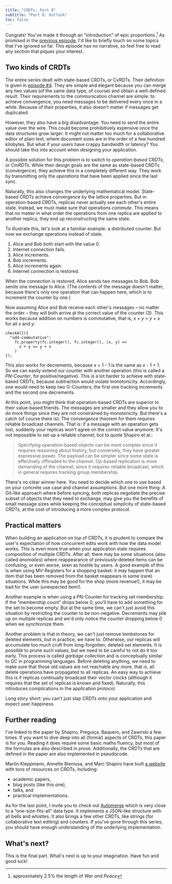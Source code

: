 ```yaml
---
title: "CRDTs: Part 8"
subtitle: "Part 8: Outlook"
toc: false
---
```


Congrats!
You've made it through an "introduction" of epic proportions.[^footnote-words]
As promised in the [previous episode](../07-deletion), I'd like to briefly touch on some topics that I've ignored so far.
This episode has no narrative, so feel free to read any section that piques your interest.

## Two kinds of CRDTs

The entire series dealt with state-based CRDTs, or CvRDTs.
Their definition is given in [episode #4](../04-combinators).
They are simple and elegant because you can merge any two values (of the same data type, of course) and obtain a well-defined result.
Their requirements to the communication channel are simple:
to achieve convergence, you need messages to be delivered every once in a while.
Because of their properties, it also doesn't matter if messages get duplicated.

However, they also have a big disadvantage:
You need to send the entire value over the wire.
This could become prohibitively expensive once the data structures grow larger.
It might not matter too much for a collaborative editor of plain text, where document sizes are in the order of a few hundred kilobytes.
But what if your users have crappy bandwidth or latency?
You should take this into account when designing your application.

A possible solution for this problem is to switch to _operation-based CRDTs_, or _CmRDTs_.
While their design goals are the same as state-based CRDTs (convergence), they achieve this in a completely different way.
They work by transmitting only the _operations_ that have been applied since the last sync.

Naturally, this also changes the underlying mathematical model.
State-based CRDTs achieve convergence by the lattice properties.
But in operation-based CRDTs, replicas never actually see each other's entire state.
Instead, we must make sure that operations _commute_.
This means that no matter in what order the operations from one replica are applied to another replica, they end up reconstructing the same state.

To illustrate this, let's look at a familiar example: a distributed counter.
But now we exchange operations instead of state.

1. Alice and Bob both start with the value 0.
2. Internet connection fails.
3. Alice increments.
4. Bob increments.
5. Alice increments again.
6. Internet connection is restored.

When the connection is restored, Alice sends two messages to Bob.
Bob sends one message to Alice.
(The contents of the message doesn't matter, because there's only one operation that can happen here, which is to increment the counter by one.)

Now assuming Alice and Bob receive each other's messages – no matter the order – they will both arrive at the correct value of the counter (3).
This works because addition on numbers is commutative, that is, _x_ + _y_ = _y_ + _x_ for all _x_ and _y_:

```
checkAll({
  "add-commutative":
    fc.property(fc.integer(), fc.integer(), (x, y) =>
      x + y == y + x
    )
});
```

This also works for decrements, because _x_ + 1 - 1 is the same as _x_ - 1 + 1.
So we can easily extend our counter with another operation (this is called a _PN-Counter_, for positive/negative).
This is a lot harder to achieve with state-based CRDTs, because subtraction would violate monotonicity.
Accordingly, one would need to keep two G-Counters; the first one tracking increments and the second one decrements.

At this point, you might think that operation-based CRDTs are superior to their value-based friends.
The messages are smaller and they allow you to do more things since they are not constrained by monotonicity.
But there's a catch (of course there is):
The convergence theorem for them requires reliable broadcast channels.
That is: if a message with an operation gets lost, suddenly your replicas won't agree on the correct value anymore.
It's not impossible to set up a reliable channel, but to quote Shapiro et al.:

> Specifying operation-based objects can be more complex since it requires reasoning about history, but conversely, they have greater expressive power.
> The payload can be simpler since some state is effectively offloaded to the channel.
> Op-based replication is more demanding of the channel, since it requires reliable broadcast, which in general requires tracking group membership.

There's no clear winner here.
You need to decide which one to use based on your concrete use case and channel assumptions.
But one more thing:
A Git-like approach where before syncing, both replicas negotiate the precise subset of objects that they need to exchange, may give you the benefits of small message sizes while keeping the conceptual simplicity of state-based CRDTs, at the cost of introducing a more complex protocol.

## Practical matters

When building an application on top of CRDTs, it is prudent to compare the user's expectation of how concurrent edits work with how the data model works.
This is even more true when your application state requires composition of multiple CRDTs.
After all, there may be some situations (also called _anomalies_) where reappearance of previously-deleted items can be confusing, or even worse, seen as hostile by users.
A good example of this is when using MV-Registers for a shopping basket:
it may happen that an item that has been removed from the basket reappears in some (rare) situations.
While this may be good for the shop (more revenue!), it may be bad for the user (unexpected item!).

Another example is when using a PN-Counter for tracking set membership.
If the “membership count” drops below 0, you'll have to add something for the set to become empty.
But at the same time, we can't just avoid this situation by restricting the counter to be non-negative.
Decrements may pile up on multiple replicas and we'd only notice the counter dropping below 0 when we synchronize them.

Another problem is that in theory, we can't just remove tombstones for deleted elements, but in practice, we have to.
Otherwise, our replicas will accumulate too much cruft from long-forgotten, deleted set elements.
It is possible to prune such values, but we need to be careful to not do it too early.
This process is called _garbage collection_ and is conceptually similar to GC in programming languages.
Before deleting anything, we need to make sure that those old values are not reachable any more, that is, all delete operations have propagated to all replicas.
An easy way to achieve this is if replicas continually broadcast their vector clocks (although it requires that the set of replicas is known and fixed).
Naturally, this introduces complications in the application protocol.

Long story short: you can't just slap CRDTs onto your application and expect user happiness.

## Further reading

I've linked to the paper by Shapiro, Preguiça, Baquero, and Zawirski a few times.
If you want to dive deep into all (formal) aspects of CRDTs, this paper is for you.
Reading it does require some basic maths fluency, but most of the formulas are also described in prose.
Additionally, the CRDTs that are defined in the paper are also implemented in pseudocode.

Martin Kleppmann, Annette Bieniusa, and Marc Shapiro have built [a website](https://crdt.tech/) with tons of resources on CRDTs, including:

* academic papers,
* blog posts (like this one),
* talks, and
* practical implementations.

As for the last point, I invite you to check out [Automerge](https://github.com/automerge/automerge) which is very close to a “one-size-fits-all” data type.
It implements a JSON-like structure with all bells and whistles.
It also brings a few other CRDTs, like strings (for collaborative text editing) and counters.
If you've gone through this series, you should have enough understanding of the underlying implementation.

## What's next?

This is the final part.
What's next is up to your imagination.
Have fun and good luck!

[^footnote-words]: approximately 2.5% the length of _War and Peace_
